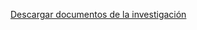  [Descargar documentos de la investigación](https://github.com/AlexisAC/Investigacion/blob/master/Investigacion.zip?raw=true) 
